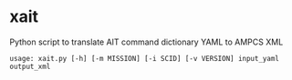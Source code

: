 # xait
Python script to translate AIT command dictionary YAML to AMPCS XML

`usage: xait.py [-h] [-m MISSION] [-i SCID] [-v VERSION] input_yaml output_xml`
